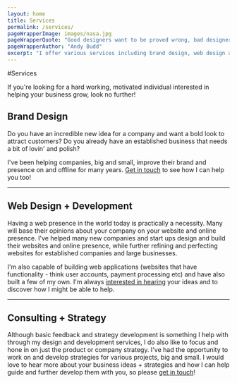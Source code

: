 ```yaml
---
layout: home
title: Services
permalink: /services/
pageWrapperImage: images/nasa.jpg
pageWrapperQuote: "Good designers want to be proved wrong, bad designers hope to be proved right."
pageWrapperAuthor: "Andy Budd"
excerpt: "I offer various services including brand design, web design and development, consulting and strategy development. Get in touch to find out more!"
---
```


#Services

If you're looking for a hard working, motivated individual interested in helping your business grow, look no further!

## Brand Design
Do you have an incredible new idea for a company and want a bold look to attract customers? Do you already have an established business that needs a bit of lovin' and polish?

I've been helping companies, big and small, improve their brand and presence on and offline for many years. <a href="mailto:harismahmood89@gmail.com">Get in touch</a> to see how I can help you too!
<hr>

## Web Design + Development
Having a web presence in the world today is practically a necessity. Many will base their opinions about your company on your website and online presence. I've helped many new companies and start ups design and build their websites and online presence, while further refining and perfecting websites for established companies and large businesses.

I'm also capable of building web applications (websites that have functionality - think user accounts, payment processing etc) and have also built a few of my own. I'm always <a href="mailto:harismahmood89@gmail.com">interested in hearing</a> your ideas and to discover how I might be able to help.
<hr>

## Consulting + Strategy
Although basic feedback and strategy development is something I help with through my design and development services, I do also like to focus and hone in on just the product or company strategy. I've had the opportunity to work on and develop strategies for various projects, big and small. I would love to hear more about your business ideas + strategies and how I can help guide and further develop them with you, so please <a href="mailto:harismahmood89@gmail.com">get in touch</a>!
